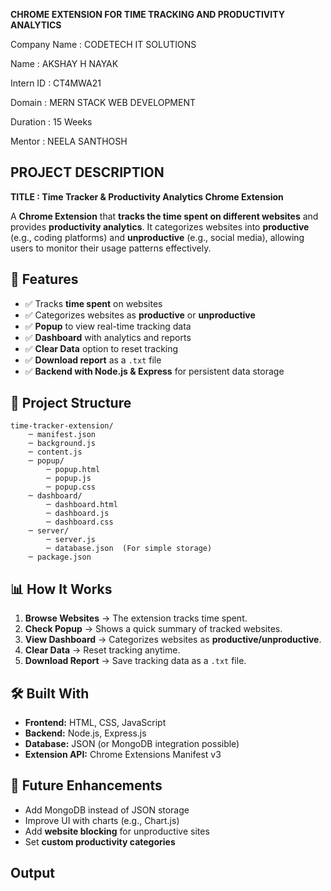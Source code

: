 **CHROME EXTENSION FOR TIME TRACKING AND PRODUCTIVITY ANALYTICS**


Company Name : CODETECH IT SOLUTIONS

Name : AKSHAY H NAYAK

Intern ID : CT4MWA21

Domain : MERN STACK WEB DEVELOPMENT

Duration : 15 Weeks

Mentor : NEELA SANTHOSH

## PROJECT DESCRIPTION

**TITLE : Time Tracker & Productivity Analytics Chrome Extension**

A **Chrome Extension** that **tracks the time spent on different websites** and provides **productivity analytics**. It categorizes websites into **productive** (e.g., coding platforms) and **unproductive** (e.g., social media), allowing users to monitor their usage patterns effectively.  

## 🚀 Features  
- ✅ Tracks **time spent** on websites  
- ✅ Categorizes websites as **productive** or **unproductive**  
- ✅ **Popup** to view real-time tracking data  
- ✅ **Dashboard** with analytics and reports  
- ✅ **Clear Data** option to reset tracking  
- ✅ **Download report** as a `.txt` file  
- ✅ **Backend with Node.js & Express** for persistent data storage  

## 📂 Project Structure  

    time-tracker-extension/
        ─ manifest.json
        ─ background.js
        ─ content.js
        ─ popup/
            ─ popup.html
            ─ popup.js
            ─ popup.css
        ─ dashboard/
            ─ dashboard.html
            ─ dashboard.js
            ─ dashboard.css
        ─ server/
            ─ server.js
            ─ database.json  (For simple storage)
        ─ package.json



## 📊 How It Works  
1. **Browse Websites** → The extension tracks time spent.  
2. **Check Popup** → Shows a quick summary of tracked websites.  
3. **View Dashboard** → Categorizes websites as **productive/unproductive**.  
4. **Clear Data** → Reset tracking anytime.  
5. **Download Report** → Save tracking data as a `.txt` file.  


## 🛠 Built With  
- **Frontend:** HTML, CSS, JavaScript  
- **Backend:** Node.js, Express.js  
- **Database:** JSON (or MongoDB integration possible)  
- **Extension API:** Chrome Extensions Manifest v3  


## 🎯 Future Enhancements  
- Add MongoDB instead of JSON storage  
- Improve UI with charts (e.g., Chart.js)  
- Add **website blocking** for unproductive sites  
- Set **custom productivity categories**  

## Output

